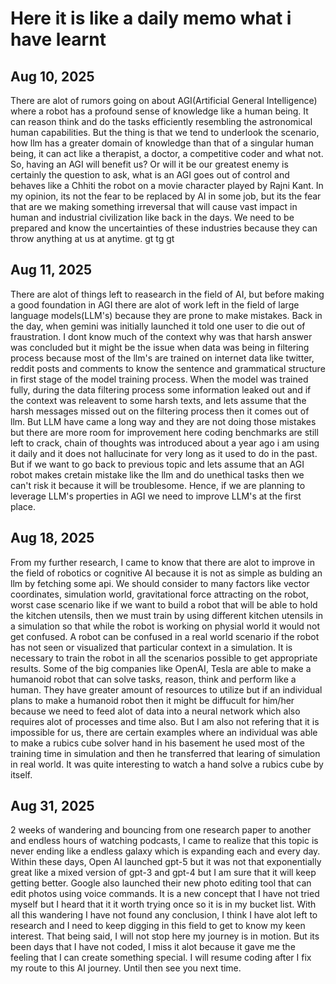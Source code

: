 # Here it is like a daily memo what i have learnt 
## Aug 10, 2025
There are alot of rumors going on about AGI(Artificial General Intelligence) where a robot has a profound sense of knowledge like a human being. It can reason think and do the tasks efficiently resembling the astronomical human capabilities. But the thing is that we tend to underlook the scenario, how llm has a greater domain of knowledge than that of a singular human being, it can act like a therapist, a doctor, a competitive coder and what not. So, having an AGI will benefit us? Or will it be our greatest enemy is certainly the question to ask, what is an AGI goes out of control and behaves like a Chhiti the robot on a movie character played by Rajni Kant. In my opinion, its not the fear to be replaced by AI in some job, but its the fear that are we making something irreversal that will cause vast impact in human and industrial civilization like back in the days. We need to be prepared and know the uncertainties of these industries because they can throw anything at us at anytime.
gt tg gt
## Aug 11, 2025
There are alot of things left to reasearch in the field of AI, but before making a good foundation in AGI there are alot of work left in the field of large language models(LLM's) because they are prone to make mistakes. Back in the day, when gemini was initially launched it told one user to die out of fraustration. I dont know much of the context why was that harsh answer was concluded but it might be the issue when data was being in filtering process because most of the llm's are trained on internet data like twitter, reddit posts and comments to know the sentence and grammatical structure in first stage of the model training process. When the model was trained fully, during the data filtering process some information leaked out and if the context was releavent to some harsh texts, and lets assume that the harsh messages missed out on the filtering process then it comes out of llm. But LLM have came a long way and they are not doing those mistakes but there are more room for improvement here coding benchmarks are still left to crack, chain of thoughts was introduced about a year ago i am using it daily and it does not hallucinate for very long as it used to do in the past. But if we want to go back to previous topic and lets assume that an AGI robot makes cretain mistake like the llm and do unethical tasks then we can't risk it because it will be troublesome. Hence, if we are planning to leverage LLM's properties in AGI we need to improve LLM's at the first place.

## Aug 18, 2025
From my further research, I came to know that there are alot to improve in the field of robotics or cognitive AI because it is not as simple as bulding an llm by fetching some api. We should consider to many factors like vector coordinates, simulation world, gravitational force attracting on the robot, worst case scenario like if we want to build a robot that will be able to hold the kitchen utensils, then we must train by using different kitchen utensils in a simulation so that while the robot is working on physial world it would not get confused. A robot can be confused in a real world scenario if the robot has not seen or visualized that particular context in a simulation. It is necessary to train the robot in all the scenarios possible to get appropriate results.
Some of the big companies like OpenAI, Tesla are able to make a humanoid robot that can solve tasks, reason, think and perform like a human. They have greater amount of resources to utilize but if an individual plans to make a humanoid robot then it might be diffucult for him/her because we need to feed alot of data into a neural network which also requires alot of processes and time also. But I am also not refering that it is impossible for us, there are certain examples where an individual was able to make a rubics cube solver hand in his basement he used most of the training time in simulation and then he transferred that learing of simulation in real world. It was quite interesting to watch a hand solve a rubics cube by itself.  

## Aug 31, 2025
2 weeks of wandering and bouncing from one research paper to another and endless hours of watching podcasts, I came to realize that this topic is never ending like a endless galaxy which is expanding each and every day. Within these days, Open AI launched gpt-5 but it was not that exponentially great like a mixed version of gpt-3 and gpt-4 but I am sure that it will keep getting better. Google also launched their new photo editing tool that can edit photos using voice commands. It is a new concept that I have not tried myself but I heard that it it worth trying once so it is in my bucket list. With all this wandering I have not found any conclusion, I think I have alot left to research and I need to keep digging in this field to get to know my keen interest. That being said, I will not stop here my journey is in motion. But its been days that I have not coded, I miss it alot because it gave me the feeling that I can create something special. I will resume coding after I fix my route to this AI journey. Until then see you next time. 













